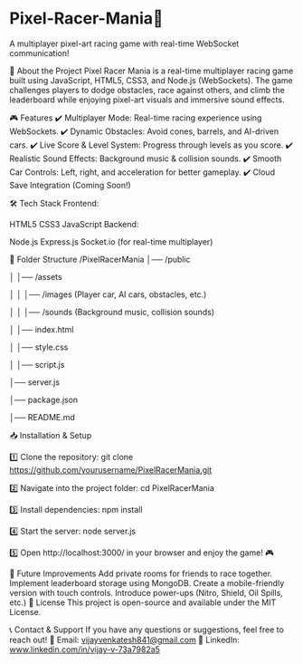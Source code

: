 # Pixel-Racer-Mania🚗
A multiplayer pixel-art racing game with real-time WebSocket communication!

📌 About the Project
Pixel Racer Mania is a real-time multiplayer racing game built using JavaScript, HTML5, CSS3, and Node.js (WebSockets). The game challenges players to dodge obstacles, race against others, and climb the leaderboard while enjoying pixel-art visuals and immersive sound effects.

🎮 Features
✔️ Multiplayer Mode: Real-time racing experience using WebSockets.
✔️ Dynamic Obstacles: Avoid cones, barrels, and AI-driven cars.
✔️ Live Score & Level System: Progress through levels as you score.
✔️ Realistic Sound Effects: Background music & collision sounds.
✔️ Smooth Car Controls: Left, right, and acceleration for better gameplay.
✔️ Cloud Save Integration (Coming Soon!)

🛠️ Tech Stack
Frontend:

HTML5
CSS3
JavaScript
Backend:

Node.js
Express.js
Socket.io (for real-time multiplayer)


📂 Folder Structure
/PixelRacerMania
│── /public

│   │── /assets

│   │   │── /images (Player car, AI cars, obstacles, etc.)

│   │   │── /sounds (Background music, collision sounds)

│   │── index.html

│   │── style.css

│   │── script.js

│── server.js

│── package.json

│── README.md


📥 Installation & Setup

1️⃣ Clone the repository:
git clone https://github.com/yourusername/PixelRacerMania.git

2️⃣ Navigate into the project folder:
cd PixelRacerMania

3️⃣ Install dependencies:
npm install

4️⃣ Start the server:
node server.js

5️⃣ Open http://localhost:3000/ in your browser and enjoy the game! 🎮

🚀 Future Improvements
Add private rooms for friends to race together.
Implement leaderboard storage using MongoDB.
Create a mobile-friendly version with touch controls.
Introduce power-ups (Nitro, Shield, Oil Spills, etc.)
📜 License
This project is open-source and available under the MIT License.

📞 Contact & Support
If you have any questions or suggestions, feel free to reach out!
📧 Email: vijayvenkatesh841@gmail.com
🔗 LinkedIn: www.linkedin.com/in/vijay-v-73a7982a5

